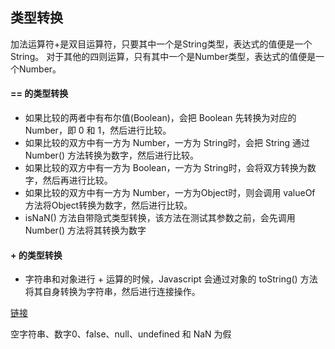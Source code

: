 ## 类型转换
加法运算符+是双目运算符，只要其中一个是String类型，表达式的值便是一个String。
对于其他的四则运算，只有其中一个是Number类型，表达式的值便是一个Number。

#### == 的类型转换

- 如果比较的两者中有布尔值(Boolean)，会把 Boolean 先转换为对应的 Number，即 0 和 1，然后进行比较。
- 如果比较的双方中有一方为 Number，一方为 String时，会把 String 通过 Number() 方法转换为数字，然后进行比较。
- 如果比较的双方中有一方为 Boolean，一方为 String时，会将双方转换为数字，然后再进行比较。
- 如果比较的双方中有一方为 Number，一方为Object时，则会调用 valueOf 方法将Object转换为数字，然后进行比较。
- isNaN() 方法自带隐式类型转换，该方法在测试其参数之前，会先调用 Number() 方法将其转换为数字

#### + 的类型转换
- 字符串和对象进行 + 运算的时候，Javascript 会通过对象的 toString() 方法将其自身转换为字符串，然后进行连接操作。

[链接](https://segmentfault.com/a/1190000004482388)

空字符串、数字0、false、null、undefined 和 NaN 为假